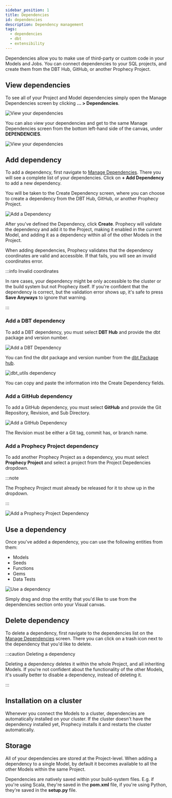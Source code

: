 ```yaml
---
sidebar_position: 1
title: Dependencies
id: dependencies
description: Dependency management
tags:
  - dependencies
  - dbt
  - extensibility
---
```


Dependencies allow you to make use of third-party or custom code in your Models and Jobs. You can connect dependencies to your SQL projects, and create them from the DBT Hub, GitHub, or another Prophecy Project.

## View dependencies

To see all of your Project and Model dependencies simply open the Manage Dependencies screen by clicking **... > Dependencies**.

![View your dependencies](img/dependencies-view.png)

You can also view your dependencies and get to the same Manage Dependencies screen from the bottom left-hand side of the canvas, under **DEPENDENCIES**.

![View your dependencies](img/dependencies-list.png)

## Add dependency

To add a dependency, first navigate to [Manage Dependencies](#view-dependencies). There you will see a complete list of your dependencies. Click on **+ Add Dependency** to add a new dependency.

You will be taken to the Create Dependency screen, where you can choose to create a dependency from the DBT Hub, GitHub, or another Prophecy Project.

![Add a Dependency](img/dependencies-add.png)

After you've defined the Dependency, click **Create**. Prophecy will validate the dependency and add it to the Project, making it enabled in the current Model, and adding it as a dependency within all of the other Models in the Project.

When adding dependencies, Prophecy validates that the dependency coordinates are valid and accessible. If that fails, you will see an invalid coordinates error.

:::info Invalid coordinates

In rare cases, your dependency might be only accessible to the cluster or the build system but not Prophecy itself. If you're confident that the dependency is correct, but the validation error shows up, it's safe to press **Save Anyways** to ignore that warning.

:::

### Add a DBT dependency

To add a DBT dependency, you must select **DBT Hub** and provide the dbt package and version number.

![Add a DBT Dependency](img/dependencies-dbt.png)

You can find the dbt package and version number from the [dbt Package hub](https://hub.getdbt.com/dbt-labs/dbt_utils/latest/).

![dbt_utils dependency](img/dependencies-dbt-utils.png)

You can copy and paste the information into the Create Dependency fields.

### Add a GitHub dependency

To add a GitHub dependency, you must select **GitHub** and provide the Git Repository, Revision, and Sub Directory.

![Add a GitHub Dependency](img/dependencies-github.png)

The Revision must be either a Git tag, commit has, or branch name.

### Add a Prophecy Project dependency

To add another Prophecy Project as a dependency, you must select **Prophecy Project** and select a project from the Project Depedencies dropdown.

:::note

The Prophecy Project must already be released for it to show up in the dropdown.

:::

![Add a Prophecy Project Dependency](img/dependencies-prophecy-project.png)

## Use a dependency

Once you've added a dependency, you can use the following entities from them:

- Models
- Seeds
- Functions
- Gems
- Data Tests

![Use a dependency](img/dependencies-use.png)

Simply drag and drop the entity that you'd like to use from the dependencies section onto your Visual canvas.

## Delete dependency

To delete a dependency, first navigate to the dependencies list on the [Manage Dependencies](#view-dependencies) screen. There you can click on a trash icon next to the dependency that you'd like to delete.

:::caution Deleting a dependency

Deleting a dependency deletes it within the whole Project, and all inheriting Models. If you're not confident about
the functionality of the other Models, it's usually better to disable a dependency, instead of deleting it.

:::

## Installation on a cluster

Whenever you connect the Models to a cluster, dependencies are automatically installed on your cluster. If the cluster doesn't have the dependency installed yet, Prophecy installs it and restarts the cluster automatically.

## Storage

All of your dependencies are stored at the Project-level. When adding a dependency to a single Model, by default it becomes available to all the other Models within the same Project.

Dependencies are natively saved within your build-system files. E.g. if you're using Scala, they're saved in the **pom.xml** file, if you're using Python, they're saved in the **setup.py** file.
